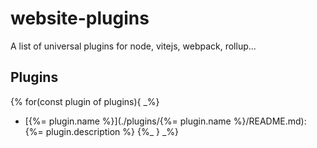 # website-plugins

A list of universal plugins for node, vitejs, webpack, rollup...

## Plugins

{% for(const plugin of plugins){ _%}
- [{%= plugin.name %}](./plugins/{%= plugin.name %}/README.md): {%= plugin.description %}
{%_ } _%}
